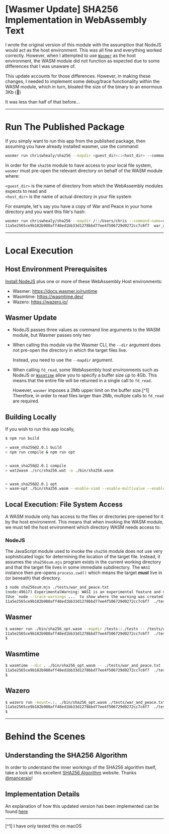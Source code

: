 # [Wasmer Update] SHA256 Implementation in WebAssembly Text

I wrote the original version of this module with the assumption that NodeJS would act as the host environment.
This was all fine and everything worked correctly.
However, when I attempted to use [`Wasmer`](https://wasmer.io) as the host environment, the WASM module did not function as expected due to some differences that I was unaware of.

This update accounts for those differences.
However, in making these changes, I needed to implement some debug/trace functionality within the WASM module, which in turn, bloated the size of the binary to an enormous 3Kb (🤣)

It was less than half of that before...

---

# Run The Published Package

If you simply want to run this app from the published package, then assuming you have already installed wasmer, use the command:

```bash
wasmer run chriswhealy/sha256 --mapdir <guest_dir>::<host_dir> --command-name=sha256 <host_dir>/<some_file_name>
```

In order for the `sha256` module to have access to your local file system, `wasmer` must pre-open the relevant directory on behalf of the WASM module where:

`<guest_dir>` is the name of directory from which the WebAssembly modules expects to read and<br>
`<host_dir>` is the name of actual directory in your file system

For example, let's say you have a copy of War and Peace in your home directory and you want this file's hash:

```bash
wasmer run chriswhealy/sha256 --mapdir /::/Users/chris --command-name=sha256 war_and_peace.txt
11a5e2565ce9b182b980aff48ed1bb33d1278bbd77ee4f506729d0272cc7c6f7  war_and_peace.txt
```

---

# Local Execution

## Host Environment Prerequisites

[Install NodeJS](https://nodejs.org/en/download) plus one or more of these WebAssembly Host environments:

* Wasmer: <https://docs.wasmer.io/runtime>
* Wasmtime: <https://wasmtime.dev/>
* Wazero: <https://wazero.io/>

## Wasmer Update

* NodeJS passes three values as command line arguments to the WASM module, but Wasmer passes only two
* When calling this module via the Wasmer CLI, the `--dir` argument does not pre-open the directory in which the target files live.

   Instead, you need to use the `--mapdir` argument.
* When calling `fd_read`, some WebAssembly host environments such as NodeJS or [`Wasmtime`](https://wasmtime.dev) allow you to specify a buffer size up to 4Gb.  This means that the entire file will be returned in a single call to `fd_read`.

   However, `wasmer` imposes a 2Mb upper limit on the buffer size.[^1]  Therefore, in order to read files larger than 2Mb, multiple calls to `fd_read` are required.

## Building Locally

If you wish to run this app locally,

```bash
$ npm run build

> wasm_sha256@2.0.1 build
> npm run compile & npm run opt


> wasm_sha256@2.0.1 compile
> wat2wasm ./src/sha256.wat -o ./bin/sha256.wasm


> wasm_sha256@2.0.1 opt
> wasm-opt ./bin/sha256.wasm --enable-simd --enable-multivalue --enable-bulk-memory -O4 -o ./bin/sha256_opt.wasm
```

## Local Execution: File System Access

A WASM module only has access to the files or directories pre-opened for it by the host environemnt.
This means that when invoking the WASM module, we must tell the host environment which directory WASM needs access to:

### NodeJS

The JavaScript module used to invoke the `sha256` module does not use very sophisticated logic for determining the location of the target file.
Instead, it assumes the `sha256sum.mjs` program exists in the current working directory and that the target file lives in some immediate subdirectory.
The `WASI` instance then pre-opens `process.cwd()` which means the target ***must*** live in (or beneath) that directory.

```bash
$ node sha256sum.mjs ./tests/war_and_peace.txt
(node:49617) ExperimentalWarning: WASI is an experimental feature and might change at any time
(Use `node --trace-warnings ...` to show where the warning was created)
11a5e2565ce9b182b980aff48ed1bb33d1278bbd77ee4f506729d0272cc7c6f7  ./tests/war_and_peace.txt
```

## Wasmer

```bash
$ wasmer run ./bin/sha256_opt.wasm --mapdir /tests::./tests -- /tests/war_and_peace.txt
11a5e2565ce9b182b980aff48ed1bb33d1278bbd77ee4f506729d0272cc7c6f7  ./tests/war_and_peace.txt
$
```

## Wasmtime

```bash
$ wasmtime --dir . ./bin/sha256_opt.wasm -- ./tests/war_and_peace.txt
11a5e2565ce9b182b980aff48ed1bb33d1278bbd77ee4f506729d0272cc7c6f7  ./tests/war_and_peace.txt
$
```

## Wazero

```bash
$ wazero run -mount=.:. ./bin/sha256_opt.wasm ./tests/war_and_peace.txt
11a5e2565ce9b182b980aff48ed1bb33d1278bbd77ee4f506729d0272cc7c6f7  ./tests/war_and_peace.txt
$
```

---

# Behind the Scenes

## Understanding the SHA256 Algorithm

In order to understand the inner workings of the SHA256 algorithm itself, take a look at this excellent [SHA256 Algorithm](https://sha256algorithm.com/) website.
Thanks [@manceraio](https://twitter.com/manceraio)!


## Implementation Details

An explanation of how this updated version has been implemented can be found [here](./docs/README.md)

---
[^1] I have only tested this on macOS
